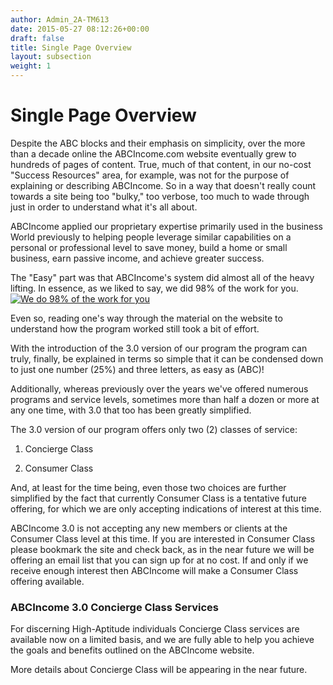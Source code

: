 ```yaml
---
author: Admin_2A-TM613
date: 2015-05-27 08:12:26+00:00
draft: false
title: Single Page Overview
layout: subsection
weight: 1
---
```


# Single Page Overview
Despite the ABC blocks and their emphasis on simplicity, over the more than a decade online the ABCIncome.com website eventually grew to hundreds of pages of content. True, much of that content, in our no-cost "Success Resources" area, for example, was not for the purpose of explaining or describing ABCIncome. So in a way that doesn't really count towards a site being too "bulky," too verbose, too much to wade through just in order to understand what it's all about.

ABCIncome applied our proprietary expertise primarily used in the business World previously to helping people leverage similar capabilities on a personal or professional level to save money, build a home or small business, earn passive income, and achieve greater success.

The "Easy" part was that ABCIncome's system did almost all of the heavy lifting. In essence, as we liked to say, we did 98% of the work for you.
[![We do 98% of the work for you](https://abcincome.com/3/wp-content/uploads/2015/05/holding-whiteboard-web.jpg)
](https://abcincome.com/3/wp-content/uploads/2015/05/holding-whiteboard-web.jpg)

Even so, reading one's way through the material on the website to understand how the program worked still took a bit of effort.

With the introduction of the 3.0 version of our program the program can truly, finally, be explained in terms so simple that it can be condensed down to just one number (25%) and three letters, as easy as (ABC)!

Additionally, whereas previously over the years we've offered numerous programs and service levels, sometimes more than half a dozen or more at any one time, with 3.0 that too has been greatly simplified.

The 3.0 version of our program offers only two (2) classes of service:

1. Concierge Class

2. Consumer Class

And, at least for the time being, even those two choices are further simplified by the fact that currently Consumer Class is a tentative future offering, for which we are only accepting indications of interest at this time.

ABCIncome 3.0 is not accepting any new members or clients at the Consumer Class level at this time. If you are interested in Consumer Class please bookmark the site and check back, as in the near future we will be offering an email list that you can sign up for at no cost. If and only if we receive enough interest then ABCIncome will make a Consumer Class offering available.




### ABCIncome 3.0 Concierge Class Services


For discerning High-Aptitude individuals Concierge Class services are available now on a limited basis, and we are fully able to help you achieve the goals and benefits outlined on the ABCIncome website.

More details about Concierge Class will be appearing in the near future.
